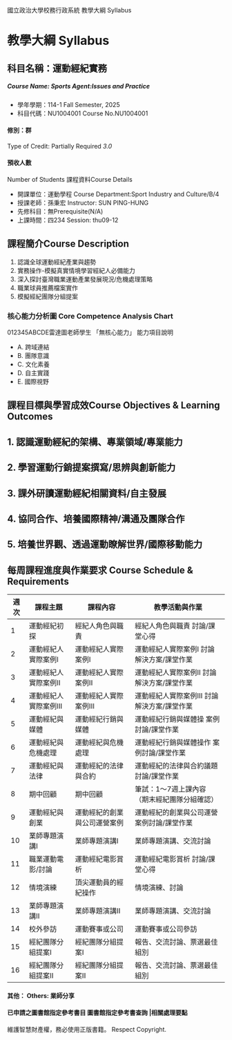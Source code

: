 國立政治大學校務行政系統 教學大綱 Syllabus
# 教學大綱 Syllabus
##  科目名稱：運動經紀實務
#####  Course Name: Sports Agent:Issues and Practice
  * 學年學期：114-1 Fall Semester, 2025 
  * 科目代碼：NU1004001 Course No.NU1004001
#### 修別：群
Type of Credit: Partially Required 
_3.0_
#### 預收人數
Number of Students
課程資料Course Details
  * 開課單位：運動學程 Course Department:Sport Industry and Culture/B/4 
  * 授課老師：孫秉宏 Instructor: SUN PING-HUNG 
  * 先修科目：無Prerequisite(N/A)
  * 上課時間：四234 Session: thu09-12
##  課程簡介Course Description
  1. 認識全球運動經紀產業與趨勢
  2. 實務操作-模擬真實情境學習經紀人必備能力
  3. 深入探討臺灣職業運動產業發展現況/危機處理策略
  4. 職業球員推薦檔案實作
  5. 模擬經紀團隊分組提案
###  核心能力分析圖 Core Competence Analysis Chart
012345ABCDE雷達圖老師學生
「無核心能力」 
能力項目說明
  * A. 跨域連結
  * B. 團隊意識
  * C. 文化素養
  * D. 自主實踐
  * E. 國際視野
##  課程目標與學習成效Course Objectives & Learning Outcomes 
## 1. 認識運動經紀的架構、專業領域/專業能力
## 2. 學習運動行銷提案撰寫/思辨與創新能力
## 3. 課外研讀運動經紀相關資料/自主發展
## 4. 協同合作、培養國際精神/溝通及團隊合作
## 5. 培養世界觀、透過運動瞭解世界/國際移動能力
##  每周課程進度與作業要求 Course Schedule & Requirements
週次 |  課程主題 |  課程內容 |  教學活動與作業  
---|---|---|---  
1 |  運動經紀初探 |  經紀人角色與職責 |  經紀人角色與職責 討論/課堂心得  
2 |  運動經紀人實際案例I |  運動經紀人實際案例I |  運動經紀人實際案例I 討論解決方案/課堂作業  
3 |  運動經紀人實際案例II |  運動經紀人實際案例II |  運動經紀人實際案例II 討論解決方案/課堂作業  
4 |  運動經紀人實際案例III |  運動經紀人實際案例III |  運動經紀人實際案例III 討論解決方案/課堂作業  
5 |  運動經紀與媒體 |  運動經紀行銷與媒體 |  運動經紀行銷與媒體操 案例討論/課堂作業  
6 |  運動經紀與危機處理 |  運動經紀與危機處理 |  運動經紀行銷與媒體操作 案例討論/課堂作業  
7 |  運動經紀與法律 |  運動經紀的法律與合約 |  運動經紀的法律與合約議題 討論/課堂作業  
8 |  期中回顧 |  期中回顧 |  筆試：1～7週上課內容 （期末經紀團隊分組確認）  
9 |  運動經紀與創業 |  運動經紀的創業與公司運營案例 |  運動經紀的創業與公司運營案例討論/課堂作業  
10 |  業師專題演講I |  業師專題演講I |  業師專題演講、交流討論  
11 |  職業運動電影/討論 |  運動經紀電影賞析 |  運動經紀電影賞析 討論/課堂心得  
12 |  情境演練 |  頂尖運動員的經紀操作 |  情境演練、討論  
13 |  業師專題演講II |  業師專題演講II |  業師專題演講、交流討論  
14 |  校外參訪 |  運動賽事或公司 |  運動賽事或公司參訪  
15 |  經紀團隊分組提案I |  經紀團隊分組提案I |  報告、交流討論、票選最佳組別  
16 |  經紀團隊分組提案II |  經紀團隊分組提案II |  報告、交流討論、票選最佳組別  
####  其他： Others: 業師分享 
####  已申請之圖書館指定參考書目  圖書館指定參考書查詢 |相關處理要點
維護智慧財產權，務必使用正版書籍。 Respect Copyright.